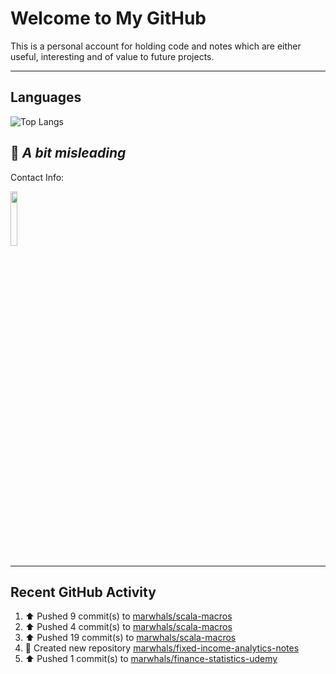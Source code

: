 # Welcome to My GitHub

This is a personal account for holding code and notes which are either useful, interesting and of value to future projects.

---
## Languages

![Top Langs](https://github-readme-stats.vercel.app/api/top-langs/?username=marwhals&layout=compact&bg_color=282c34&text_color=ffffff&title_color=ff5733)

🧂 *A bit misleading* 
---
Contact Info:

<a href="https://www.linkedin.com/in/marjanmubarok/">
  <img src="https://upload.wikimedia.org/wikipedia/commons/0/01/LinkedIn_Logo.svg" width="15%">
</a>

---

## Recent GitHub Activity

<!--RECENT_ACTIVITY:start-->
1. ⬆️ Pushed 9 commit(s) to [marwhals/scala-macros](https://github.com/marwhals/scala-macros)<br>
2. ⬆️ Pushed 4 commit(s) to [marwhals/scala-macros](https://github.com/marwhals/scala-macros)<br>
3. ⬆️ Pushed 19 commit(s) to [marwhals/scala-macros](https://github.com/marwhals/scala-macros)<br>
4. 📔 Created new repository [marwhals/fixed-income-analytics-notes](https://github.com/marwhals/fixed-income-analytics-notes)<br>
5. ⬆️ Pushed 1 commit(s) to [marwhals/finance-statistics-udemy](https://github.com/marwhals/finance-statistics-udemy)<br>
<!--RECENT_ACTIVITY:end-->

